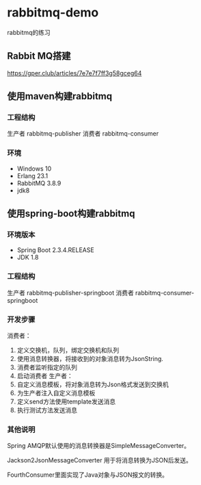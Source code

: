 # rabbitmq-demo
  rabbitmq的练习
## Rabbit MQ搭建
  https://gper.club/articles/7e7e7f7ff3g58gceg64
  
## 使用maven构建rabbitmq
### 工程结构 
生产者 rabbitmq-publisher
消费者 rabbitmq-consumer
### 环境
- Windows 10
- Erlang 23.1
- RabbitMQ 3.8.9
- jdk8

## 使用spring-boot构建rabbitmq
### 环境版本
- Spring Boot 2.3.4.RELEASE
- JDK 1.8
### 工程结构  
  生产者 rabbitmq-publisher-springboot
  消费者 rabbitmq-consumer-springboot
### 开发步骤
  消费者：
1. 定义交换机，队列，绑定交换机和队列
2. 使用消息转换器，将接收到的对象消息转为JsonString.
3. 消费者监听指定的队列
4. 启动消费者
  生产者：
1. 自定义消息模板，将对象消息转为Json格式发送到交换机
2. 为生产者注入自定义消息模板
3. 定义send方法使用template发送消息
4. 执行测试方法发送消息
### 其他说明
  Spring AMQP默认使用的消息转换器是SimpleMessageConverter。
  
  Jackson2JsonMessageConverter 用于将消息转换为JSON后发送。
  
  FourthConsumer里面实现了Java对象与JSON报文的转换。
